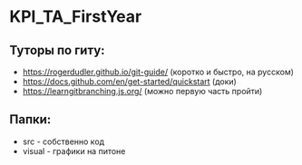 # KPI_TA_FirstYear

## Туторы по гиту:
- https://rogerdudler.github.io/git-guide/ (коротко и быстро, на русском)
- https://docs.github.com/en/get-started/quickstart (доки)
- https://learngitbranching.js.org/ (можно первую часть пройти)
## Папки:
 - src - собственно код
 - visual - графики на питоне
